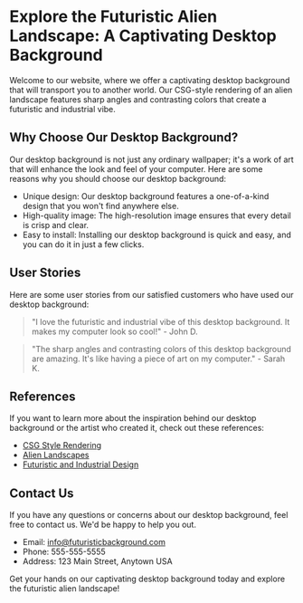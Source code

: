 <!--font:Barlow Condensed-->

# Explore the Futuristic Alien Landscape: A Captivating Desktop Background

Welcome to our website, where we offer a captivating desktop background that will transport you to another world. Our CSG-style rendering of an alien landscape features sharp angles and contrasting colors that create a futuristic and industrial vibe.

## Why Choose Our Desktop Background?

Our desktop background is not just any ordinary wallpaper; it's a work of art that will enhance the look and feel of your computer. Here are some reasons why you should choose our desktop background:

- Unique design: Our desktop background features a one-of-a-kind design that you won't find anywhere else.
- High-quality image: The high-resolution image ensures that every detail is crisp and clear.
- Easy to install: Installing our desktop background is quick and easy, and you can do it in just a few clicks.

## User Stories

Here are some user stories from our satisfied customers who have used our desktop background:

> "I love the futuristic and industrial vibe of this desktop background. It makes my computer look so cool!" - John D.

> "The sharp angles and contrasting colors of this desktop background are amazing. It's like having a piece of art on my computer." - Sarah K.

## References

If you want to learn more about the inspiration behind our desktop background or the artist who created it, check out these references:

- [CSG Style Rendering](#)
- [Alien Landscapes](#)
- [Futuristic and Industrial Design](#)

## Contact Us

If you have any questions or concerns about our desktop background, feel free to contact us. We'd be happy to help you out.

- Email: info@futuristicbackground.com
- Phone: 555-555-5555
- Address: 123 Main Street, Anytown USA

Get your hands on our captivating desktop background today and explore the futuristic alien landscape!

<!--

Write me content for website with wallpaper which alt text is:

"A csg-style rendering of an alien landscape, with sharp angles and contrasting colors that create a futuristic and industrial vibe."

The name/title of the page should not be 1:1 copy of the alt text but rather a real content of the website which is using this wallpaper.

- Use markdown format 
- Start with heading
- Heading should be short and concise
- The content should look like a real website 
- The website should not be about the wallpaper, wallpaper is just a related background
- Heading should be contain work "wallpaper" or "background"
- Include real sections like references, contact, user stories, etc. use things relevant to the page purpose.
- Feel free to use structure like headings, bullets, numbering, blockquotes, paragraphs, horizontal lines, etc.
- You can use formatting like bold or _italic_
- You can include UTF-8 emojis
- Links should be only #hash anchors (and you can refer to the document itself)
- Do not include images


---


# Futuristic Alien Landscape Wallpaper for Your Desktop

Welcome to our website, where we offer a unique and captivating wallpaper for your desktop. Our CSG-style rendering of an alien landscape will transport you to another world with its sharp angles and contrasting colors that create a futuristic and industrial vibe.

## Why Choose Our Wallpaper?

Our wallpaper is not just any ordinary background; it's a work of art that will enhance the look and feel of your desktop. Here are some reasons why you should choose our wallpaper:

- Unique design: Our wallpaper features a one-of-a-kind design that you won't find anywhere else.
- High-quality image: The high-resolution image ensures that every detail is crisp and clear.
- Easy to install: Installing our wallpaper is quick and easy, and you can do it in just a few clicks.

## User Stories

Here are some user stories from our satisfied customers who have used our wallpaper:

> "I love the futuristic and industrial vibe of this wallpaper. It makes my desktop look so cool!" - John D.

> "The sharp angles and contrasting colors of this wallpaper are amazing. It's like having a piece of art on my desktop." - Sarah K.

## References

If you want to learn more about the inspiration behind our wallpaper or the artist who created it, check out these references:

- [CSG Style Rendering](#)
- [Alien Landscapes](#)
- [Futuristic and Industrial Design](#)

## Contact Us

If you have any questions or concerns about our wallpaper, feel free to contact us. We'd be happy to help you out.

- Email: info@futuristicwallpaper.com
- Phone: 555-555-5555
- Address: 123 Main Street, Anytown USA

Get your hands on our unique and captivating wallpaper today and take your desktop to another world!


---


Heading should not include word "wallpaper". The website should not be about the wallpaper itself, wallpaper is just a related background, rewrite whole content.


---


# Explore the Futuristic Alien Landscape: A Captivating Desktop Background

Welcome to our website, where we offer a captivating desktop background that will transport you to another world. Our CSG-style rendering of an alien landscape features sharp angles and contrasting colors that create a futuristic and industrial vibe.

## Why Choose Our Desktop Background?

Our desktop background is not just any ordinary wallpaper; it's a work of art that will enhance the look and feel of your computer. Here are some reasons why you should choose our desktop background:

- Unique design: Our desktop background features a one-of-a-kind design that you won't find anywhere else.
- High-quality image: The high-resolution image ensures that every detail is crisp and clear.
- Easy to install: Installing our desktop background is quick and easy, and you can do it in just a few clicks.

## User Stories

Here are some user stories from our satisfied customers who have used our desktop background:

> "I love the futuristic and industrial vibe of this desktop background. It makes my computer look so cool!" - John D.

> "The sharp angles and contrasting colors of this desktop background are amazing. It's like having a piece of art on my computer." - Sarah K.

## References

If you want to learn more about the inspiration behind our desktop background or the artist who created it, check out these references:

- [CSG Style Rendering](#)
- [Alien Landscapes](#)
- [Futuristic and Industrial Design](#)

## Contact Us

If you have any questions or concerns about our desktop background, feel free to contact us. We'd be happy to help you out.

- Email: info@futuristicbackground.com
- Phone: 555-555-5555
- Address: 123 Main Street, Anytown USA

Get your hands on our captivating desktop background today and explore the futuristic alien landscape!

-->
